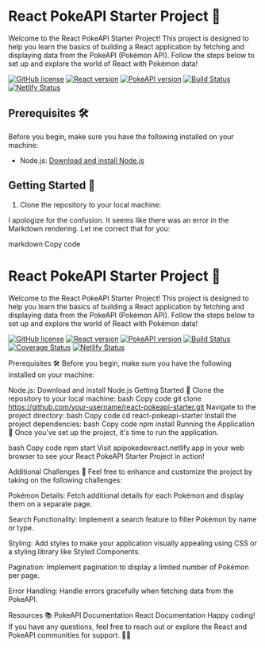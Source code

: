# React PokeAPI Starter Project 🚀

Welcome to the React PokeAPI Starter Project! This project is designed to help you learn the basics of building a React application by fetching and displaying data from the PokeAPI (Pokémon API). Follow the steps below to set up and explore the world of React with Pokémon data!

[![GitHub license](https://img.shields.io/badge/license-MIT-blue.svg)](https://github.com/your-username/react-pokeapi-starter/blob/main/LICENSE)
[![React version](https://img.shields.io/badge/React-17.0.2-blue.svg)](https://reactjs.org/)
[![PokeAPI version](https://img.shields.io/badge/PokeAPI-v2-red.svg)](https://pokeapi.co/docs/v2)
[![Build Status](https://img.shields.io/travis/your-username/react-pokeapi-starter/main.svg)](https://travis-ci.org/your-username/react-pokeapi-starter)
[![Netlify Status](https://api.netlify.com/api/v1/badges/b3430cbd-3a98-4220-aeae-822214deb757/deploy-status)](https://app.netlify.com/sites/apipokedexreact/deploys)

## Prerequisites 🛠️

Before you begin, make sure you have the following installed on your machine:

- Node.js: [Download and install Node.js](https://nodejs.org/)

## Getting Started 🚀

1. Clone the repository to your local machine:

I apologize for the confusion. It seems like there was an error in the Markdown rendering. Let me correct that for you:

markdown
Copy code
# React PokeAPI Starter Project 🚀

Welcome to the React PokeAPI Starter Project! This project is designed to help you learn the basics of building a React application by fetching and displaying data from the PokeAPI (Pokémon API). Follow the steps below to set up and explore the world of React with Pokémon data!

[![GitHub license](https://img.shields.io/badge/license-MIT-blue.svg)](https://github.com/your-username/react-pokeapi-starter/blob/main/LICENSE)
[![React version](https://img.shields.io/badge/React-17.0.2-blue.svg)](https://reactjs.org/)
[![PokeAPI version](https://img.shields.io/badge/PokeAPI-v2-red.svg)](https://pokeapi.co/docs/v2)
[![Build Status](https://img.shields.io/travis/your-username/react-pokeapi-starter/main.svg)](https://travis-ci.org/your-username/react-pokeapi-starter)
[![Coverage Status](https://coveralls.io/repos/github/your-username/react-pokeapi-starter/badge.svg)](https://coveralls.io/github/your-username/react-pokeapi-starter)
[![Netlify Status](https://api.netlify.com/api/v1/badges/your-netlify-id/status.svg)](https://app.netlify.com/sites/apipokedexreact/deploys)

Prerequisites 🛠️
Before you begin, make sure you have the following installed on your machine:

Node.js: Download and install Node.js
Getting Started 🚀
Clone the repository to your local machine:
bash
Copy code
git clone https://github.com/your-username/react-pokeapi-starter.git
Navigate to the project directory:
bash
Copy code
cd react-pokeapi-starter
Install the project dependencies:
bash
Copy code
npm install
Running the Application 🏃
Once you've set up the project, it's time to run the application.

bash
Copy code
npm start
Visit apipokedexreact.netlify.app in your web browser to see your React PokeAPI Starter Project in action!

Additional Challenges 🌟
Feel free to enhance and customize the project by taking on the following challenges:

Pokémon Details: Fetch additional details for each Pokémon and display them on a separate page.

Search Functionality: Implement a search feature to filter Pokémon by name or type.

Styling: Add styles to make your application visually appealing using CSS or a styling library like Styled Components.

Pagination: Implement pagination to display a limited number of Pokémon per page.

Error Handling: Handle errors gracefully when fetching data from the PokeAPI.

Resources 📚
PokeAPI Documentation
React Documentation
Happy coding! If you have any questions, feel free to reach out or explore the React and PokeAPI communities for support. 🚀👾
